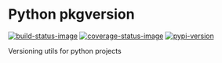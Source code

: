 Python pkgversion
=================

[![build-status-image]][travis]
[![coverage-status-image]][codecov]
[![pypi-version]][pypi]

Versioning utils for python projects


[build-status-image]: https://secure.travis-ci.org/kpn-digital/py-pkgversion.svg?branch=master
[travis]: http://travis-ci.org/kpn-digital/py-pkgversion?branch=master
[coverage-status-image]: https://img.shields.io/codecov/c/github/kpn-digital/py-pkgversion/master.svg
[codecov]: http://codecov.io/github/kpn-digital/py-pkgversion?branch=master
[pypi-version]: https://img.shields.io/pypi/v/py-pkgversion.svg
[pypi]: https://pypi.python.org/pypi/py-pkgversion

